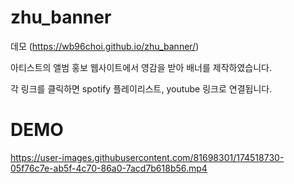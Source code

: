 # zhu_banner
데모 (https://wb96choi.github.io/zhu_banner/)

아티스트의 앨범 홍보 웹사이트에서 영감을 받아 배너를 제작하였습니다.

각 링크를 클릭하면 spotify 플레이리스트, youtube 링크로 연결됩니다.

# DEMO


https://user-images.githubusercontent.com/81698301/174518730-05f76c7e-ab5f-4c70-86a0-7acd7b618b56.mp4

